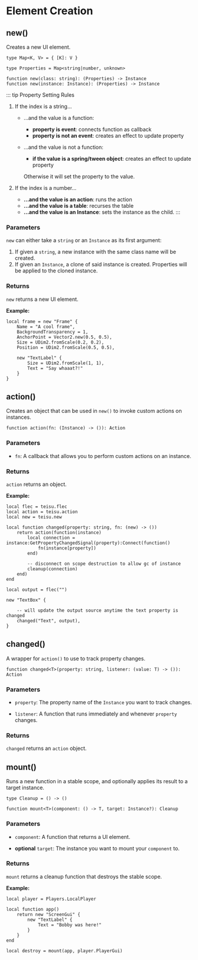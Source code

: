 # Element Creation

## new()

Creates a new UI element.

```luau
type Map<K, V> = { [K]: V }

type Properties = Map<string|number, unknown>

function new(class: string): (Properties) -> Instance
function new(instance: Instance): (Properties) -> Instance
```

::: tip Property Setting Rules

1. If the index is a string...

   -   ...and the value is a function:
        -  **property is event**: connects function as callback
        -  **property is not an event**: creates an effect to update property
    
   -   ...and the value is not a function:
        -  **if the value is a spring/tween object**: creates an effect to update property

        Otherwise it will set the property to the value.

2. If the index is a number...

    -   **...and the value is an action**: runs the action
    -   **...and the value is a table**: recurses the table
    -   **...and the value is an Instance**: sets the instance as the child.
:::

### Parameters

`new` can either take a `string` or an `Instance` as its first argument:

1. If given a `string`, a new instance with the same class name will be created.
2. If given an `Instance`, a clone of said instance is created. Properties will be applied to the cloned instance.

### Returns

`new` returns a new UI element.

**Example:**

```luau
local frame = new "Frame" {
    Name = "A cool frame",
    BackgroundTransparency = 1,
    AnchorPoint = Vector2.new(0.5, 0.5),
    Size = UDim2.fromScale(0.2, 0.2),
    Position = UDim2.fromScale(0.5, 0.5),

    new "TextLabel" {
        Size = UDim2.fromScale(1, 1),
        Text = "Say whaaat?!"
    }
}
```


## action()

Creates an object that can be used in `new()` to invoke custom actions on instances.

```luau
function action(fn: (Instance) -> ()): Action
```

### Parameters

-   `fn`: A callback that allows you to perform custom actions on an instance.


### Returns

`action` returns an object.

**Example:**

```luau
local flec = teisu.flec
local action = teisu.action
local new = teisu.new

local function changed(property: string, fn: (new) -> ())
    return action(function(instance)
        local connection = instance:GetPropertyChangedSignal(property):Connect(function()
            fn(instance[property])
        end)

        -- disconnect on scope destruction to allow gc of instance
        cleanup(connection)
    end)
end

local output = flec("")

new "TextBox" {

    -- will update the output source anytime the text property is changed
    changed("Text", output),
}
```

## changed()

A wrapper for `action()` to use to track property changes.

```luau
function changed<T>(property: string, listener: (value: T) -> ()): Action
```

### Parameters

-   `property`: The property name of the `Instance` you want to track changes.

-   `listener`: A function that runs immediately and whenever `property` changes.

### Returns

`changed` returns an `action` object.


## mount()

Runs a new function in a stable scope, and optionally applies its result to a target instance.

```luau
type Cleanup = () -> ()

function mount<T>(component: () -> T, target: Instance?): Cleanup
```

### Parameters

-   `component`: A function that returns a UI element.

-  **optional**  `target`: The instance you want to mount your `component` to.

### Returns

`mount` returns a cleanup function that destroys the stable scope.


**Example:**

```luau
local player = Players.LocalPlayer

local function app()
    return new "ScreenGui" {
        new "TextLabel" {
            Text = "Bobby was here!"
        }
    }
end

local destroy = mount(app, player.PlayerGui)
```